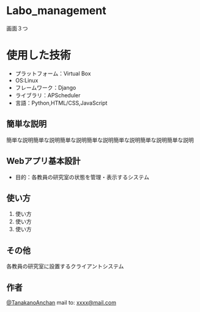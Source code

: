 # Labo_management
画面３つ

# 使用した技術
- プラットフォーム：Virtual Box
- OS:Linux
- フレームワーク：Django
- ライブラリ：APScheduler
- 言語：Python,HTML/CSS,JavaScript
 
## 簡単な説明
 
簡単な説明簡単な説明簡単な説明簡単な説明簡単な説明簡単な説明簡単な説明

 
 

 
## Webアプリ基本設計
- 目的：各教員の研究室の状態を管理・表示するシステム

 

 
 
## 使い方
 
1. 使い方
2. 使い方
3. 使い方
 

 
## その他
各教員の研究室に設置するクライアントシステム
 
## 作者
 
[@TanakanoAnchan](https://twitter.com/TanakanoAnchan)
mail to: xxxx@mail.com
